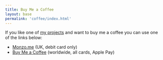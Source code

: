 ```yaml
---
title: Buy Me a Coffee
layout: base
permalink: 'coffee/index.html'
---
```


If you like one of [my projects](/projects) and want to buy me a coffee you can use one of the links below:

- [Monzo.me](https://monzo.me/robbknight) (UK, debit card only)
- [Buy Me a Coffee](https://www.buymeacoffee.com/rknightuk) (worldwide, all cards, Apple Pay)
